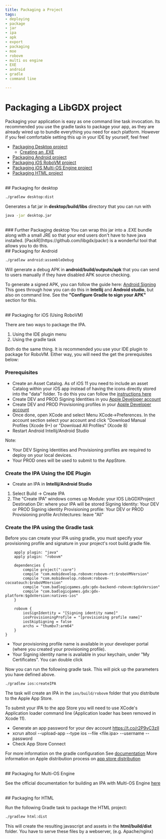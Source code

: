 ```yaml
---
title: Packaging a Project
tags:
- deploying
- package
- jar
- ipa
- apk
- export
- packaging
- moe
- robovm
- multi os engine
- EXE
- android
- gradle
- command line

---
```


<h1> Packaging a LibGDX project </h1>

Packaging your application is easy as one command line task invocation. Its recommended you use the gradle tasks
to package your app, as they are already wired up to bundle everything you need for each platform. However if you feel comfortable setting this up
in your IDE by yourself, feel free!

- [Packaging Desktop project](#packaging-for-desktop)
    - [Creating an .EXE](#further-packaging-desktop)
- [Packaging Android project](#packaging-for-android)
- [Packaging iOS RoboVM project](#packaging-for-robovm)
- [Packaging iOS Multi-OS Engine project](#packaging-for-multi-os-engine)
- [Packaging HTML project](#packaging-for-html)


<br>
## Packaging for desktop

```bash
./gradlew desktop:dist
```

Generates a fat jar in **desktop/build/libs** directory that you can run with 
```bash
java -jar desktop.jar
 ```
 
 <br>
 ### Further Packaging desktop
 You can wrap this jar into a .EXE bundle along with a small JRE so that your end users don't have to have java installed.
 [PackR](https://github.com/libgdx/packr) is a wonderful tool that allows you to do this.

<br>
## Packaging for Android

```bash
./gradlew android:assembleDebug
```

Will generate a debug APK in **android/build/outputs/apk** that you can send to users manually if they have disabled APK source checking.

To generate a signed APK, you can follow the guide here: [Android Signing](https://developer.android.com/studio/publish/app-signing.html)
This goes through how you can do this in **Intellij** and **Android studio**, but also on command line. See the **"Configure Gradle to sign your APK"** section for this.

<br>
## Packaging for iOS (Using RoboVM)
 
There are two ways to package the IPA. 
1) Using the IDE plugin menu
2) Using the gradle task

Both do the same thing. It is recommended you use your IDE plugin to package for RoboVM.
Either way, you will need the get the prerequisites below:


### Prerequisites

- Create an Asset Catalog. As of iOS 11 you need to include an asset Catalog within your iOS app instead of having the icons directly stored into the "data" folder. To do this you can follow the [instructions here](https://github.com/MobiVM/robovm/wiki/Howto-Create-an-Asset-Catalog-for-XCode-9-Appstore-Submission%3F)
- Create DEV and PROD Signing Identities in you [Apple Developer account](https://developer.apple.com)
- Create DEV and PROD Provisioning profiles in your [Apple Developer account](https://developer.apple.com)
- Once done, open XCode and select Menu XCode->Preferences. In the account section select your account and click "Download Manual Profiles (Xcode 9+) or "Download All Profiles" (Xcode 8)
- Restart Android Intellij/Android Studio

Note: 
- Your DEV Signing Identities and Provisioning profiles are required to deploy on your local devices.
- Your PROD ones will be used to submit to the AppStore.

### Create the IPA Using the IDE Plugin

- Create an IPA in **Intellij/Android Studio** 
1) Select Build -> Create IPA
2) The "Create IPA" windows comes up 
Module: your IOS LibGDXProject
Destination Dir: where your IPA will be stored
Signing Identity: Your DEV or PROD Signing identity
Provisioning profile: Your DEV or PROD Provisioning profile
Architectures: leave "All"

### Create the IPA using the Gradle task

Before you can create your IPA using gradle, you must specify your provisioning profile and signature in your project's root build.gradle file.


```project(":ios") {
	apply plugin: "java"
	apply plugin: "robovm"

	dependencies {
    	compile project(":core")
		compile "com.mobidevelop.robovm:robovm-rt:$roboVMVersion"
		compile "com.mobidevelop.robovm:robovm-cocoatouch:$roboVMVersion"
		compile "com.badlogicgames.gdx:gdx-backend-robovm:$gdxVersion"
		compile "com.badlogicgames.gdx:gdx-platform:$gdxVersion:natives-ios"
	}

	robovm {
		iosSignIdentity = "[Signing identity name]"
		iosProvisioningProfile = "[provisioning profile name]"
		iosSkipSigning = false
		archs = "thumbv7:arm64"
	}
}
```

- Your provisioning profile name is available in your developer portal (where you created your provisioning profile).
- Your Signing identity name is available in your keychain, under "My Certificates". You can double click

Now you can run the following gradle task. This will pick up the parameters you have defined above.

```bash
./gradlew ios:createIPA
```

The task will create an IPA in the `ios/build/robovm` folder that you distribute to the Apple App Store. 

To submit your IPA to the app Store you will need to use XCode's Application loader command line (Application loader has been removed in Xcode 11).

- Generate an app password for your dev account https://t.co/r2P9vC3zII
- xcrun altool --upload-app --type ios --file <file.ipa> --username <user-email> --password <password>
- Check App Store Connect

For more information on the gradle configuration See [documentation](https://github.com/MobiDevelop/robovm/tree/master/plugins/gradle)
More information on Apple distribution process on [app store distribution](https://developer.apple.com/library/ios/documentation/IDEs/Conceptual/AppDistributionGuide/Introduction/Introduction.html)

<br>
## Packaging for Multi-OS Engine 


See the official documentation for building an IPA with Multi-OS Engine [here](https://doc.multi-os-engine.org/multi-os-engine/3_getting_started/1_hello_world_app/hello_world_app.html#building-ipa-to-deploy-app-to-appstore)

<br>
## Packaging for HTML

Run the following Gradle task to package the HTML project:

```bash
./gradlew html:dist
```

This will create the resulting javascript and assets in the **html/build/dist** folder.  You have to serve these files by a webserver, (e.g. Apache/nginx)

